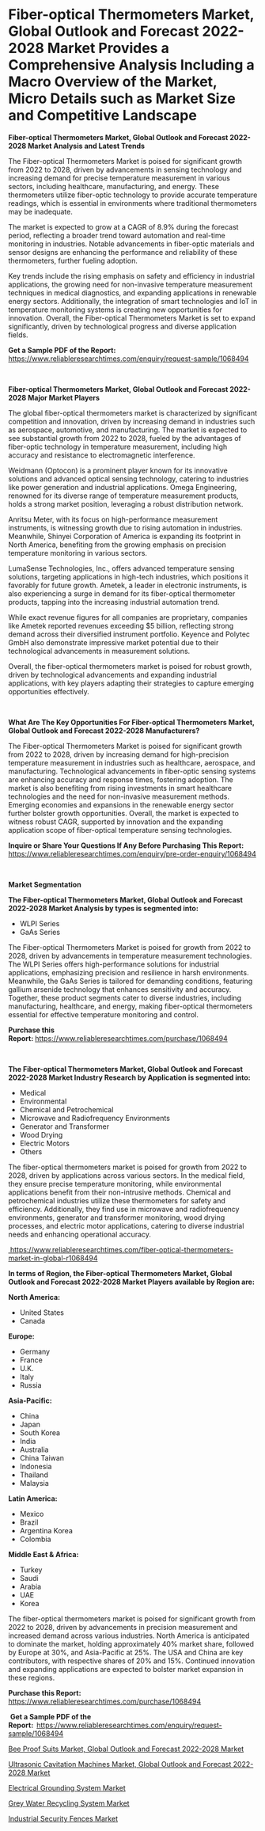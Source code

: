 <p><h1>Fiber-optical Thermometers Market, Global Outlook and Forecast 2022-2028 Market Provides a Comprehensive Analysis Including a Macro Overview of the Market, Micro Details such as Market Size and Competitive Landscape</h1></p><p><strong>Fiber-optical Thermometers Market, Global Outlook and Forecast 2022-2028 Market Analysis and Latest Trends</strong></p>
<p><p>The Fiber-optical Thermometers Market is poised for significant growth from 2022 to 2028, driven by advancements in sensing technology and increasing demand for precise temperature measurement in various sectors, including healthcare, manufacturing, and energy. These thermometers utilize fiber-optic technology to provide accurate temperature readings, which is essential in environments where traditional thermometers may be inadequate.</p><p>The market is expected to grow at a CAGR of 8.9% during the forecast period, reflecting a broader trend toward automation and real-time monitoring in industries. Notable advancements in fiber-optic materials and sensor designs are enhancing the performance and reliability of these thermometers, further fueling adoption. </p><p>Key trends include the rising emphasis on safety and efficiency in industrial applications, the growing need for non-invasive temperature measurement techniques in medical diagnostics, and expanding applications in renewable energy sectors. Additionally, the integration of smart technologies and IoT in temperature monitoring systems is creating new opportunities for innovation. Overall, the Fiber-optical Thermometers Market is set to expand significantly, driven by technological progress and diverse application fields.</p></p>
<p><strong>Get a Sample PDF of the Report:&nbsp;</strong> <a href="https://www.reliableresearchtimes.com/enquiry/request-sample/1068494?utm_campaign=2263&utm_medium=2&utm_source=Github&utm_content=ia&utm_term=21032025&utm_id=fiber-optical-thermometers-market-global-outlook-and-forecast-2022-2028">https://www.reliableresearchtimes.com/enquiry/request-sample/1068494</a></p>
<p>&nbsp;</p>
<p><strong>Fiber-optical Thermometers Market, Global Outlook and Forecast 2022-2028 Major Market Players</strong></p>
<p><p>The global fiber-optical thermometers market is characterized by significant competition and innovation, driven by increasing demand in industries such as aerospace, automotive, and manufacturing. The market is expected to see substantial growth from 2022 to 2028, fueled by the advantages of fiber-optic technology in temperature measurement, including high accuracy and resistance to electromagnetic interference.</p><p>Weidmann (Optocon) is a prominent player known for its innovative solutions and advanced optical sensing technology, catering to industries like power generation and industrial applications. Omega Engineering, renowned for its diverse range of temperature measurement products, holds a strong market position, leveraging a robust distribution network.</p><p>Anritsu Meter, with its focus on high-performance measurement instruments, is witnessing growth due to rising automation in industries. Meanwhile, Shinyei Corporation of America is expanding its footprint in North America, benefiting from the growing emphasis on precision temperature monitoring in various sectors.</p><p>LumaSense Technologies, Inc., offers advanced temperature sensing solutions, targeting applications in high-tech industries, which positions it favorably for future growth. Ametek, a leader in electronic instruments, is also experiencing a surge in demand for its fiber-optical thermometer products, tapping into the increasing industrial automation trend.</p><p>While exact revenue figures for all companies are proprietary, companies like Ametek reported revenues exceeding $5 billion, reflecting strong demand across their diversified instrument portfolio. Keyence and Polytec GmbH also demonstrate impressive market potential due to their technological advancements in measurement solutions.</p><p>Overall, the fiber-optical thermometers market is poised for robust growth, driven by technological advancements and expanding industrial applications, with key players adapting their strategies to capture emerging opportunities effectively.</p></p>
<p>&nbsp;</p>
<p><strong>What Are The Key Opportunities For Fiber-optical Thermometers Market, Global Outlook and Forecast 2022-2028 Manufacturers?</strong></p>
<p><p>The Fiber-optical Thermometers Market is poised for significant growth from 2022 to 2028, driven by increasing demand for high-precision temperature measurement in industries such as healthcare, aerospace, and manufacturing. Technological advancements in fiber-optic sensing systems are enhancing accuracy and response times, fostering adoption. The market is also benefiting from rising investments in smart healthcare technologies and the need for non-invasive measurement methods. Emerging economies and expansions in the renewable energy sector further bolster growth opportunities. Overall, the market is expected to witness robust CAGR, supported by innovation and the expanding application scope of fiber-optical temperature sensing technologies.</p></p>
<p><strong>Inquire or Share Your Questions If Any Before Purchasing This Report:</strong> <a href="https://www.reliableresearchtimes.com/enquiry/pre-order-enquiry/1068494?utm_campaign=2263&utm_medium=2&utm_source=Github&utm_content=ia&utm_term=21032025&utm_id=fiber-optical-thermometers-market-global-outlook-and-forecast-2022-2028">https://www.reliableresearchtimes.com/enquiry/pre-order-enquiry/1068494</a></p>
<p>&nbsp;</p>
<p><strong>Market Segmentation</strong></p>
<p><strong>The Fiber-optical Thermometers Market, Global Outlook and Forecast 2022-2028 Market Analysis by types is segmented into:</strong></p>
<p><ul><li>WLPI Series</li><li>GaAs Series</li></ul></p>
<p><p>The Fiber-optical Thermometers Market is poised for growth from 2022 to 2028, driven by advancements in temperature measurement technologies. The WLPI Series offers high-performance solutions for industrial applications, emphasizing precision and resilience in harsh environments. Meanwhile, the GaAs Series is tailored for demanding conditions, featuring gallium arsenide technology that enhances sensitivity and accuracy. Together, these product segments cater to diverse industries, including manufacturing, healthcare, and energy, making fiber-optical thermometers essential for effective temperature monitoring and control.</p></p>
<p><strong>Purchase this Report:&nbsp;</strong><a href="https://www.reliableresearchtimes.com/purchase/1068494?utm_campaign=2263&utm_medium=2&utm_source=Github&utm_content=ia&utm_term=21032025&utm_id=fiber-optical-thermometers-market-global-outlook-and-forecast-2022-2028">https://www.reliableresearchtimes.com/purchase/1068494</a></p>
<p>&nbsp;</p>
<p><strong>The Fiber-optical Thermometers Market, Global Outlook and Forecast 2022-2028 Market Industry Research by Application is segmented into:</strong></p>
<p><ul><li>Medical</li><li>Environmental</li><li>Chemical and Petrochemical</li><li>Microwave and Radiofrequency Environments</li><li>Generator and Transformer</li><li>Wood Drying</li><li>Electric Motors</li><li>Others</li></ul></p>
<p><p>The fiber-optical thermometers market is poised for growth from 2022 to 2028, driven by applications across various sectors. In the medical field, they ensure precise temperature monitoring, while environmental applications benefit from their non-intrusive methods. Chemical and petrochemical industries utilize these thermometers for safety and efficiency. Additionally, they find use in microwave and radiofrequency environments, generator and transformer monitoring, wood drying processes, and electric motor applications, catering to diverse industrial needs and enhancing operational accuracy.</p></p>
<p><a href="https://www.reliableresearchtimes.com/fiber-optical-thermometers-market-in-global-r1068494?utm_campaign=2263&utm_medium=2&utm_source=Github&utm_content=ia&utm_term=21032025&utm_id=fiber-optical-thermometers-market-global-outlook-and-forecast-2022-2028">&nbsp;https://www.reliableresearchtimes.com/fiber-optical-thermometers-market-in-global-r1068494</a></p>
<p><strong>In terms of Region, the Fiber-optical Thermometers Market, Global Outlook and Forecast 2022-2028 Market Players available by Region are:</strong></p>
<p>
    <p> <strong> North America: </strong>
        <ul>
            <li>United States</li>
            <li>Canada</li>
        </ul>
        </p> 
    <p> <strong> Europe: </strong>
        <ul>
            <li>Germany</li>
            <li>France</li>
            <li>U.K.</li>
            <li>Italy</li>
            <li>Russia</li>
        </ul>
        </p> 
    <p> <strong> Asia-Pacific: </strong>
        <ul>
            <li>China</li>
            <li>Japan</li>
            <li>South Korea</li>
            <li>India</li>
            <li>Australia</li>
            <li>China Taiwan</li>
            <li>Indonesia</li>
            <li>Thailand</li>
            <li>Malaysia</li>
        </ul>
        </p> 
    <p> <strong> Latin America: </strong>
        <ul>
            <li>Mexico</li>
            <li>Brazil</li>
            <li>Argentina Korea</li>
            <li>Colombia</li>
        </ul>
        </p> 
    <p> <strong> Middle East & Africa: </strong>
        <ul>
            <li>Turkey</li>
            <li>Saudi</li>
            <li>Arabia</li>
            <li>UAE</li>
            <li>Korea</li>
        </ul>
    </p>
    </p>
<p><p>The fiber-optical thermometers market is poised for significant growth from 2022 to 2028, driven by advancements in precision measurement and increased demand across various industries. North America is anticipated to dominate the market, holding approximately 40% market share, followed by Europe at 30%, and Asia-Pacific at 25%. The USA and China are key contributors, with respective shares of 20% and 15%. Continued innovation and expanding applications are expected to bolster market expansion in these regions.</p></p>
<p><strong>Purchase this Report: </strong><a href="https://www.reliableresearchtimes.com/purchase/1068494?utm_campaign=2263&utm_medium=2&utm_source=Github&utm_content=ia&utm_term=21032025&utm_id=fiber-optical-thermometers-market-global-outlook-and-forecast-2022-2028">https://www.reliableresearchtimes.com/purchase/1068494</a></p>
<p>&nbsp;<strong>Get a Sample PDF of the Report:&nbsp;&nbsp;</strong><a href="https://www.reliableresearchtimes.com/enquiry/request-sample/1068494?utm_campaign=2263&utm_medium=2&utm_source=Github&utm_content=ia&utm_term=21032025&utm_id=fiber-optical-thermometers-market-global-outlook-and-forecast-2022-2028">https://www.reliableresearchtimes.com/enquiry/request-sample/1068494</a></p>
<p><strong></strong></p>
<p><p><a href="https://github.com/sadaandilou/Market-Research-Report-List-1/blob/main/bee-proof-suits-market-global-outlook-and-forecast-2022-2028-market.md?utm_campaign=2263&utm_medium=2&utm_source=Github&utm_content=ia&utm_term=21032025&utm_id=fiber-optical-thermometers-market-global-outlook-and-forecast-2022-2028">Bee Proof Suits Market, Global Outlook and Forecast 2022-2028 Market</a></p><p><a href="https://github.com/moroesarta/Market-Research-Report-List-1/blob/main/ultrasonic-cavitation-machines-market-global-outlook-and-forecast-2022-2028-market.md?utm_campaign=2263&utm_medium=2&utm_source=Github&utm_content=ia&utm_term=21032025&utm_id=fiber-optical-thermometers-market-global-outlook-and-forecast-2022-2028">Ultrasonic Cavitation Machines Market, Global Outlook and Forecast 2022-2028 Market</a></p><p><a href="https://www.linkedin.com/pulse/global-electrical-grounding-system-markets-impressive-current-8j0ze?utm_campaign=2263&utm_medium=2&utm_source=Github&utm_content=ia&utm_term=21032025&utm_id=fiber-optical-thermometers-market-global-outlook-and-forecast-2022-2028">Electrical Grounding System Market</a></p><p><a href="https://www.linkedin.com/pulse/forecasting-grey-water-recycling-system-market-growth-57-8p44e?utm_campaign=2263&utm_medium=2&utm_source=Github&utm_content=ia&utm_term=21032025&utm_id=fiber-optical-thermometers-market-global-outlook-and-forecast-2022-2028">Grey Water Recycling System Market</a></p><p><a href="https://www.linkedin.com/pulse/discovering-industrial-security-fencesmarkets-types-applications-timze?utm_campaign=2263&utm_medium=2&utm_source=Github&utm_content=ia&utm_term=21032025&utm_id=fiber-optical-thermometers-market-global-outlook-and-forecast-2022-2028">Industrial Security Fences Market</a></p></p>